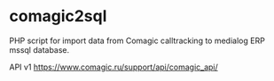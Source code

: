 # comagic2sql
PHP script for import data from Comagic calltracking to medialog ERP mssql database.

API v1
https://www.comagic.ru/support/api/comagic_api/

